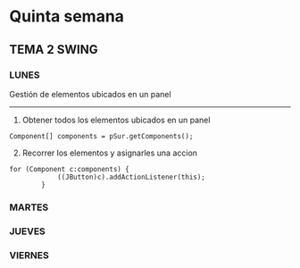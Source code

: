 # Quinta semana

## TEMA 2 SWING

### LUNES 

Gestión de elementos ubicados en un panel
***

1. Obtener todos los elementos ubicados en un panel
````
Component[] components = pSur.getComponents();

````
2. Recorrer los elementos y asignarles una accion
````
for (Component c:components) {
            ((JButton)c).addActionListener(this);
        }
````

### MARTES


### JUEVES


### VIERNES

